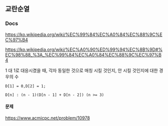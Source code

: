 ## 교란순열

### Docs
https://ko.wikipedia.org/wiki/%EC%99%84%EC%A0%84%EC%88%9C%EC%97%B4

https://ko.wikipedia.org/wiki/%EC%A0%90%ED%99%94%EC%8B%9D#%EC%98%88_%3A_%EC%99%84%EC%A0%84%EC%88%9C%EC%97%B4

1 대 1로 대응시켰을 때, 각자 동일한 것으로 매칭 시킬 것인지, 안 시킬 것인지에 대한 경우의 수

```
D[1] = 0,D[2] = 1;

D[n] : (n - 1)(D[n - 1] + D[n - 2]) (n >= 3)
```

#### 문제
https://www.acmicpc.net/problem/10978
